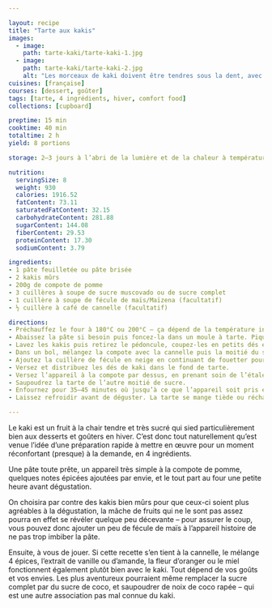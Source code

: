 ```yaml
---

layout: recipe
title: "Tarte aux kakis"
images:
  - image:
    path: tarte-kaki/tarte-kaki-1.jpg
  - image:
    path: tarte-kaki/tarte-kaki-2.jpg
    alt: "Les morceaux de kaki doivent être tendres sous la dent, avec un belle caramélisation bien aidée par la compote de pomme. Si le kaki n'est pas assez mûr, la tarte pourrait être décevante à la mâche."
cuisines: [française]
courses: [dessert, goûter]
tags: [tarte, 4 ingrédients, hiver, comfort food]
collections: [cupboard]

preptime: 15 min
cooktime: 40 min
totaltime: 2 h
yield: 8 portions

storage: 2–3 jours à l’abri de la lumière et de la chaleur à température ambiante.

nutrition:
  servingSize: 8
  weight: 930
  calories: 1916.52
  fatContent: 73.11
  saturatedFatContent: 32.15
  carbohydrateContent: 281.88
  sugarContent: 144.08
  fiberContent: 29.53
  proteinContent: 17.30
  sodiumContent: 3.79

ingredients:
- 1 pâte feuilletée ou pâte brisée
- 2 kakis mûrs
- 200g de compote de pomme
- 3 cuillères à soupe de sucre muscovado ou de sucre complet
- 1 cuillère à soupe de fécule de maïs/Maïzena (facultatif) 
- ½ cuillère à café de cannelle (facultatif)

directions:
- Préchauffez le four à 180°C ou 200°C – ça dépend de la température indiquée sur le paquet de votre pâte industrielle.
- Abaissez la pâte si besoin puis foncez-la dans un moule à tarte. Piquez-la puis réservez-la au frigo.
- Lavez les kakis puis retirez le pédoncule, coupez-les en petits dés et réservez.
- Dans un bol, mélangez la compote avec la cannelle puis la moitié du sucre.
- Ajoutez la cuillère de fécule en neige en continuant de fouetter pour bien l’incorporer et obtenir un appareil sans grumeau. 
- Versez et distribuez les dés de kaki dans le fond de tarte.
- Versez l’appareil à la compote par dessus, en prenant soin de l’étaler, et mélangez bien une dernière fois pour recouvrir le fond de tarte sans laisser de trou dans la garniture.
- Saupoudrez la tarte de l’autre moitié de sucre.
- Enfournez pour 35–45 minutes où jusqu’à ce que l’appareil soit pris et caramélisé, et la pâte bien cuite. 
- Laissez refroidir avant de déguster. La tarte se mange tiède ou réchauffée. 

---
```


Le kaki est un fruit à la chair tendre et très sucré qui sied particulièrement bien aux desserts et goûters en hiver. C’est donc tout naturellement qu’est venue l’idée d’une préparation rapide à mettre en œuvre pour un moment réconfortant (presque) à la demande, en 4 ingrédients.

Une pâte toute prête, un appareil très simple à la compote de pomme, quelques notes épicées ajoutées par envie, et le tout part au four une petite heure avant dégustation. 

On choisira par contre des kakis bien mûrs pour que ceux-ci soient plus agréables à la dégustation, la mâche de fruits qui ne le sont pas assez pourra en effet se révéler quelque peu décevante – pour assurer le coup, vous pouvez donc ajouter un peu de fécule de maïs à l’appareil histoire de ne pas trop imbiber la pâte.

Ensuite, à vous de jouer. Si cette recette s’en tient à la cannelle, le mélange 4 épices, l’extrait de vanille ou d’amande, la fleur d’oranger ou le miel fonctionnent également plutôt bien avec le kaki. Tout dépend de vos goûts et vos envies. Les plus aventureux pourraient même remplacer la sucre complet par du sucre de coco, et saupoudrer de noix de coco rapée – qui est une autre association pas mal connue du kaki.